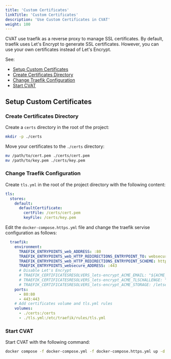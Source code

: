 ```yaml
---
title: 'Custom Certificates'
linkTitle: 'Custom Certificates'
description: 'Use Custom Certificates in CVAT'
weight: 100
---
```


CVAT use traefik as a reverse proxy to manage SSL certificates.
By default, traefik uses Let's Encrypt to generate SSL certificates.
However, you can use your own certificates instead of Let's Encrypt.

See:

- [Setup Custom Certificates](#setup-custom-certificates)
- [Create Certificates Directory](#create-certificates-directory)
- [Change Traefik Configuration](#change-traefik-configuration)
- [Start CVAT](#start-cvat)


## Setup Custom Certificates

### Create Certificates Directory

Create a `certs` directory in the root of the project:

```bash
mkdir -p ./certs

```

Move your certificates to the `./certs` directory:

```bash
mv /path/to/cert.pem ./certs/cert.pem
mv /path/to/key.pem ./certs/key.pem
```

### Change Traefik Configuration

Create `tls.yml` in the root of the project directory with the following content:

```yaml
tls:
  stores:
    default:
      defaultCertificate:
        certFile: /certs/cert.pem
        keyFile: /certs/key.pem
```

Edit the `docker-compose.https.yml` file and change the traefik servise configuration as follows:

```yaml
  traefik:
    environment:
      TRAEFIK_ENTRYPOINTS_web_ADDRESS: :80
      TRAEFIK_ENTRYPOINTS_web_HTTP_REDIRECTIONS_ENTRYPOINT_TO: websecure
      TRAEFIK_ENTRYPOINTS_web_HTTP_REDIRECTIONS_ENTRYPOINT_SCHEME: https
      TRAEFIK_ENTRYPOINTS_websecure_ADDRESS: :443
      # Disable Let's Encrypt
      # TRAEFIK_CERTIFICATESRESOLVERS_lets-encrypt_ACME_EMAIL: "${ACME_EMAIL:?Please set the ACME_EMAIL env variable}"
      # TRAEFIK_CERTIFICATESRESOLVERS_lets-encrypt_ACME_TLSCHALLENGE: "true"
      # TRAEFIK_CERTIFICATESRESOLVERS_lets-encrypt_ACME_STORAGE: /letsencrypt/acme.json
    ports:
      - 80:80
      - 443:443
    # Add certificates volume and tls.yml rules
    volumes:
      - ./certs:/certs
      - ./tls.yml:/etc/traefik/rules/tls.yml
```

### Start CVAT

Start CVAT with the following command:

```bash
docker compose -f docker-compose.yml -f docker-compose.https.yml up -d
```
